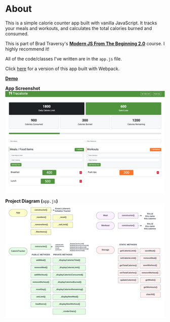 # About

This is a simple calorie counter app built with vanilla JavaScript. It tracks your meals and workouts, and calculates the total calories burned and consumed.

This is part of Brad Traversy's [**Modern JS From The Beginning 2.0**](https://www.traversymedia.com/modern-javascript-2-0) course. I highly recommend it!

All of the code/classes I've written are in the `app.js` file.

Click [here](https://github.com/Xelodico/tracalorie-webpack) for a version of this app built with Webpack.

**[Demo](https://xelodico-tracalorie.netlify.app/)**

**App Screenshot**
![Screenshot](https://github.com/bradtraversy/tracalorie/blob/main/assets/screen.png?raw=true)

**Project Diagram (**`app.js`**)**
![Project Diagram](project_diagram.png)
